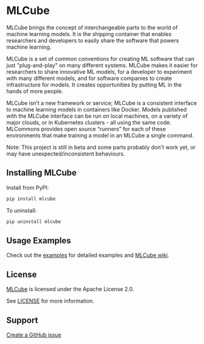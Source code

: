 # MLCube

MLCube brings the concept of interchangeable parts to the world of machine learning models.  It is the shipping container that enables researchers and developers to easily share the software that powers machine learning. 

MLCube is a set of common conventions for creating ML software that can just "plug-and-play" on many different systems. MLCube makes it easier for researchers to share innovative ML models, for a developer to experiment with many different models, and for software companies to create infrastructure for models. It creates opportunities by putting ML in the hands of more people.

MLCube isn’t a new framework or service; MLCube is a consistent interface to machine learning models in containers like Docker.  Models published with the MLCube interface can be run on local machines, on a variety of major clouds, or in Kubernetes clusters - all using the same code. MLCommons provides open source “runners” for each of these environments that make training a model in an MLCube a single command. 

Note: This project is still in beta and some parts probably don't work yet, or may have unexpected/inconsistent behaviours.

## Installing MLCube

Install from PyPI:  
```sh
pip install mlcube
```

To uninstall:

```sh
pip uninstall mlcube
```


## Usage Examples

Check out the [examples](https://github.com/mlperf/mlcube_examples) for detailed examples and [MLCube wiki](https://mlcommons.github.io/mlcube).

## License
[MLCube](https://github.com/mlperf/mlcube/) is licensed under the Apache License 2.0. 

See [LICENSE](https://github.com/mlperf/mlcube/blob/master/LICENSE) for more information.

## Support

[Create a GitHub issue](https://github.com/mlperf/mlcube/issues/new/choose)
